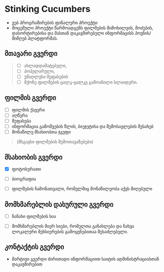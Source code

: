 # Stinking Cucumbers
- ვებ პროგრამირების ფინალური პროექტი
- მოცემული პროექტი წარმოადგენს ფილმების მიმოხილვის, მოძების, დასორტირებისა და მასთან დაკავშირებული ინფორმაცისს პოვნის/მიმღებ პლატფორმას.

## მთავარი გვერდი
> - [ ] ახლადდამატებული,
> - [ ] პოპულარული,
> - [ ] უმაღლესი შეფასების
> - [ ] მქონე ფილმების ცალკ-ცალკე გამოანილი სლაიდერი.
	
	
	
## ფილმის გვერდი
- [ ] ფილმის ქავერი
- [ ] აღწერა
- [ ] შეფასება
- [ ] ინფორმაცია გამოშვების წლის, ბიუჯეტისა და შემოსავლების შესახებ
- [ ] მონაწილე მსახიობთა ჯგუფი
> (მსგავსი ფილმების შემოთავაზებები)
	
	
	
## მსახიობის გვერდი
- [x]	ფოტოსურათი
- [ ]	ბიოგრაფია
- [ ]	ფილმების ჩამონათვალი, რომელშიც მონაწილეობა აქვს მიღებული
	
	
	
## მომხმარებლის დახურული გვერდი
- [ ] ნანახი ფილმების სია
- [ ] მომხმარებლის მიერ სიები, რომელთა განახლება და ნახვა ლოკალური მეხსიერების გამოყენებითაა შესაძლებელი.
	
	
	
## კონტაქტის გვერდი
+ მარტივი გვერდი ძირითადი ინფორმაციით საიტის ადმინისტრაციასთან დაკავშირებით

